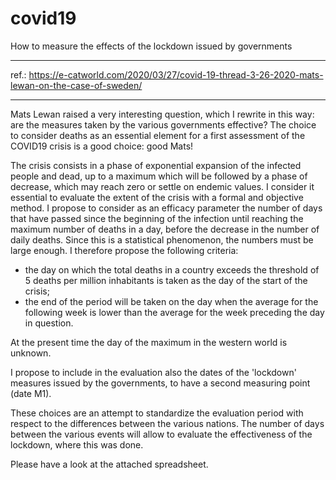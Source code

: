 # covid19
How to measure the effects of the lockdown issued by governments 

------------------------------------------------------------------

ref.: https://e-catworld.com/2020/03/27/covid-19-thread-3-26-2020-mats-lewan-on-the-case-of-sweden/

------------------------------------------------------------------

Mats Lewan raised a very interesting question, which I rewrite in this way: are the measures taken by the various governments effective?
The choice to consider deaths as an essential element for a first assessment of the COVID19 crisis is a good choice: good Mats!

The crisis consists in a phase of exponential expansion of the infected people and dead, up to a maximum which will be followed by a phase of decrease, which may reach zero or settle on endemic values.
I consider it essential to evaluate the extent of the crisis with a formal and objective method.
I propose to consider as an efficacy parameter the number of days that have passed since the beginning of the infection until reaching the maximum number of deaths in a day, before the decrease in the number of daily deaths.
Since this is a statistical phenomenon, the numbers must be large enough. I therefore propose the following criteria:
- the day on which the total deaths in a country exceeds the threshold of 5 deaths per million inhabitants is taken as the day of the start of the crisis;
- the end of the period will be taken on the day when the average for the following week is lower than the average for the week preceding the day in question.

At the present time the day of the maximum in the western world is unknown.

I propose to include in the evaluation also the dates of the 'lockdown' measures issued by the governments, to have a second measuring point (date M1).

These choices are an attempt to standardize the evaluation period with respect to the differences between the various nations.
The number of days between the various events will allow to evaluate the effectiveness of the lockdown, where this was done.

Please have a look at the attached spreadsheet.
